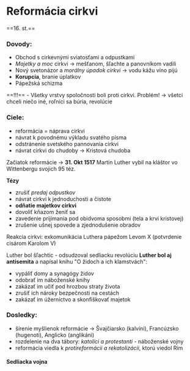 # Reformácia cirkvi
==16. st.==

### Dovody:
- Obchod s cirkevnými sviatosťami a odpustkami
- *Majetky a moc* cirkvi -> mešťanom, šľachte a panovníkom vadili
- Nový svetonázor a *morálny úpadok cirkvi* -> vodu kážu víno pijú
- **Korupcia**, branie úplatkov
- Pápežská schizma

==!!!== - Všetky vrstvy spoločnosti boli proti cirkvi.
Problém! -> všetci chceli niečo iné, roľníci sa búria, revolúcie

### Ciele:
 - reformácia = náprava cirkvi
 - návrat k povodnému výkladu svatého písma
 - odstránenie svetského pannovania cirkvi
 - návrat cirkvi do chudoby -> Kristová chudoba

Začiatok reformácie -> **31. Okt 1517**
Martin Luther vybil na kláštor vo Wittenbergu svojich 95 téz.

**Tézy**
  - zrušiť *predaj odpustkov*
  - návrat cirkvi k jednoduchosti a čistote
  - **odňatie majetkov cirkvi**
  - dovoliť kňazom ženiť sa
  - zavedenie prijímania pod obidvoma sposobmi (tela a krvi kristovej)
  - zrušenie ušnej spovede a zjednodušenie obradov

Reakcia cirkvi:
exkomunikácia Luthera pápežom Levom X (potvrdenie cisárom Karolom V)

Luther bol šľachtic - odsudzoval sedliacku revolúciu
**Luther bol aj antisemita** a napísal knihu "O židoch a ich klamstvách":
- vypáliť domy a synagógy židov
- odobrať im náboženské knihy
- zakázať im učiť pod hrozbou straty života
- zrušiť ich nároky bezpečnosti na cestách
- zakázať im úžerníctvo a skonfiškovať majetok

### Dosledky:
- šírenie myšlienok reformácie -> Švajčiarsko (kalvíni), Francúzsko (hugenoti), Anglicko (anglikáni)
- rozdelenie na dva tábory: *katolíci a protestanti* - náboženské vojny
- reformácia viedla k *protireformácii a rekatolizácii*, ktorú viedol Rím

#### Sedliacka vojna

